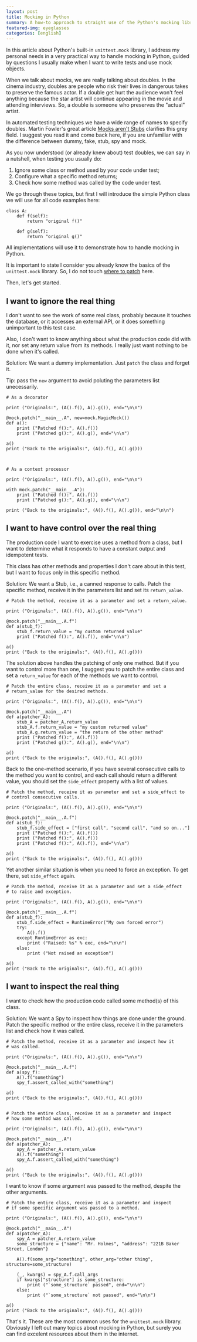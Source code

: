 ```yaml
---
layout: post
title: Mocking in Python
summary: A how-to approach to straight use of the Python's mocking library.
featured-img: eyeglasses
categories: [english]
---
```


In this article about Python's built-in `unittest.mock` library, I address my personal needs in a very practical way to handle mocking in Python, guided by questions I usually make when I want to write tests and use mock objects.

When we talk about mocks, we are really talking about doubles. In the cinema industry, doubles are people who risk their lives in dangerous takes to preserve the famous actor. If a double get hurt the audience won't feel anything because the star artist will continue appearing in the movie and attending interviews. So, a double is someone who preserves the "actual" artist.

In automated testing techniques we have a wide range of names to specify doubles. Martin Fowler's great article [Mocks aren't Stubs](https://martinfowler.com/articles/mocksArentStubs.html#TheDifferenceBetweenMocksAndStubs) clarifies this grey field. I suggest you read it and come back here, if you are unfamiliar with the difference between dummy, fake, stub, spy and mock.

As you now understood (or already knew about) test doubles, we can say in a nutshell, when testing you usually do:

1. Ignore some class or method used by your code under test;
2. Configure what a specific method returns;
3. Check how some method was called by the code under test.

We go through these topics, but first I will introduce the simple Python class we will use for all code examples here:

```
class A:
    def f(self):
        return "original f()"

    def g(self):
        return "original g()"
```

All implementations will use it to demonstrate how to handle mocking in Python.

It is important to state I consider you already know the basics of the `unittest.mock` library. So, I do not touch [where to patch](https://docs.python.org/3.7/library/unittest.mock.html#where-to-patch) here.

Then, let's get started.


## I want to ignore the real thing

I don't want to see the work of some real class, probably because it touches the database, or it accesses an external API, or it does something unimportant to this test case.

Also, I don't want to know anything about what the production code did with it, nor set any return value from its methods. I really just want nothing to be done when it's called.

Solution: We want a dummy implementation. Just `patch` the class and forget it.

Tip: pass the `new` argument to avoid poluting the parameters list unecessarily.

```
# As a decorator

print ("Originals:", (A().f(), A().g()), end="\n\n")

@mock.patch("__main__.A", new=mock.MagicMock())
def a():
    print ("Patched f():", A().f())
    print ("Patched g():", A().g(), end="\n\n")

a()
print ("Back to the originals:", (A().f(), A().g()))



# As a context processor

print ("Originals:", (A().f(), A().g()), end="\n\n")

with mock.patch("__main__.A"):
    print ("Patched f():", A().f())
    print ("Patched g():", A().g(), end="\n\n")

print ("Back to the originals:", (A().f(), A().g()), end="\n\n")
```


## I want to have control over the real thing

The production code I want to exercise uses a method from a class, but I want to determine what it responds to have a constant output and idempotent tests.

This class has other methods and properties I don't care about in this test, but I want to focus only in this specific method.

Solution: We want a Stub, i.e., a canned response to calls. Patch the specific method, receive it in the parameters list and set its `return_value`.

```
# Patch the method, receive it as a parameter and set a return_value.

print ("Originals:", (A().f(), A().g()), end="\n\n")

@mock.patch("__main__.A.f")
def a(stub_f):
    stub_f.return_value = "my custom returned value"
    print ("Patched f():", A().f(), end="\n\n")

a()
print ("Back to the originals:", (A().f(), A().g()))
```

The solution above handles the patching of only one method. But if you want to control more than one, I suggest you to patch the entire class and set a `return_value` for each of the methods we want to control.

```
# Patch the entire class, receive it as a parameter and set a
# return_value for the desired methods.

print ("Originals:", (A().f(), A().g()), end="\n\n")

@mock.patch("__main__.A")
def a(patcher_A):
    stub_A = patcher_A.return_value
    stub_A.f.return_value = "my custom returned value"
    stub_A.g.return_value = "the return of the other method"
    print ("Patched f():", A().f())
    print ("Patched g():", A().g(), end="\n\n")

a()
print ("Back to the originals:", (A().f(), A().g()))
```

Back to the one-method scenario, if you have several consecutive calls to the method you want to control, and each call should return a different value, you should set the `side_effect` property with a list of values.

```
# Patch the method, receive it as parameter and set a side_effect to
# control consecutive calls.

print ("Originals:", (A().f(), A().g()), end="\n\n")

@mock.patch("__main__.A.f")
def a(stub_f):
    stub_f.side_effect = ["first call", "second call", "and so on..."]
    print ("Patched f():", A().f())
    print ("Patched f():", A().f())
    print ("Patched f():", A().f(), end="\n\n")

a()
print ("Back to the originals:", (A().f(), A().g()))
```

Yet another similar situation is when you need to force an exception. To get there, set `side_effect` again.

```
# Patch the method, receive it as a parameter and set a side_effect
# to raise and exception.

print ("Originals:", (A().f(), A().g()), end="\n\n")

@mock.patch("__main__.A.f")
def a(stub_f):
    stub_f.side_effect = RuntimeError("My own forced error")
    try:
        A().f()
    except RuntimeError as exc:
        print ("Raised: %s" % exc, end="\n\n")
    else:
        print ("Not raised an exception")

a()
print ("Back to the originals:", (A().f(), A().g()))
```

## I want to inspect the real thing

I want to check how the production code called some method(s) of this class.

Solution: We want a Spy to inspect how things are done under the ground. Patch the specific method or the entire class, receive it in the parameters list and check how it was called.

```
# Patch the method, receive it as a parameter and inspect how it
# was called.

print ("Originals:", (A().f(), A().g()), end="\n\n")

@mock.patch("__main__.A.f")
def a(spy_f):
    A().f("something")
    spy_f.assert_called_with("something")

a()
print ("Back to the originals:", (A().f(), A().g()))


# Patch the entire class, receive it as a parameter and inspect
# how some method was called.

print ("Originals:", (A().f(), A().g()), end="\n\n")

@mock.patch("__main__.A")
def a(patcher_A):
    spy_A = patcher_A.return_value
    A().f("something")
    spy_A.f.assert_called_with("something")

a()
print ("Back to the originals:", (A().f(), A().g()))
```

I want to know if some argument was passed to the method, despite the other arguments.

```
# Patch the entire class, receive it as a parameter and inspect
# if some specific argument was passed to a method.

print ("Originals:", (A().f(), A().g()), end="\n\n")

@mock.patch("__main__.A")
def a(patcher_A):
    spy_A = patcher_A.return_value
    some_structure = {"name": "Mr. Holmes", "address": "221B Baker Street, London"}

    A().f(some_arg="something", other_arg="other thing", structure=some_structure)

    (_, kwargs) = spy_A.f.call_args
    if kwargs["structure"] is some_structure:
        print ("`some_structure` passed", end="\n\n")
    else:
        print ("`some_structure` not passed", end="\n\n")

a()
print ("Back to the originals:", (A().f(), A().g()))
```

That's it. These are the most common uses for the `unittest.mock` library. Obviously I left out many topics about mocking in Python, but surely you can find excelent resources about them in the internet.
